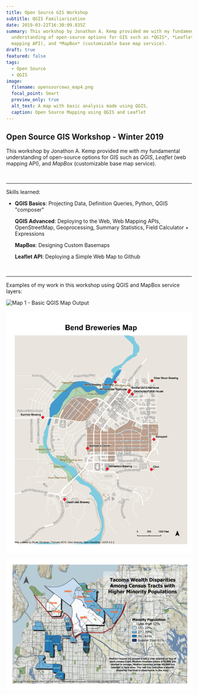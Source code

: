 ```yaml
---
title: Open Source GIS Workshop
subtitle: QGIS Familiarization
date: 2019-03-22T16:30:09.835Z
summary: This workshop by Jonathon A. Kemp provided me with my fundamental
  understanding of open-source options for GIS such as *QGIS*, *Leaflet* (web
  mapping API), and *MapBox* (customizable base map service).
draft: true
featured: false
tags:
  - Open Source
  - QGIS
image:
  filename: opensourcews_map4.png
  focal_point: Smart
  preview_only: true
  alt_text: A map with basic analysis made using QGIS.
  caption: Open Source Mapping using QGIS and Leaflet
---
```

## **Open Source GIS Workshop - Winter 2019**

This workshop by Jonathon A. Kemp provided me with my fundamental understanding of open-source options for GIS such as *QGIS*, *Leaflet* (web mapping API), and *MapBox* (customizable base map service).

<br>

<hr>

Skills learned:

* **QGIS Basics**: Projecting Data, Definition Queries, Python, QGIS "composer"

  **QGIS Advanced**: Deploying to the Web, Web Mapping APIs, OpenStreetMap, Geoprocessing, Summary Statistics, Field Calculator + Expressions

  **MapBox**: Designing Custom Basemaps

  **Leaflet API**: Deploying a Simple Web Map to Github

<br>

<hr>

Examples of my work in this workshop using QGIS and MapBox service layers:

![Map 1 - Basic QGIS Map Output](opensourcews_map1.png "First QGIS Map")

![Map 2 - QGIS and Open Street Map](opensourcews_map2.png "Second QGIS Map")

![Map 4 - Cumulative Skills Map](opensourcews_map4.png "Final QGIS Map")
